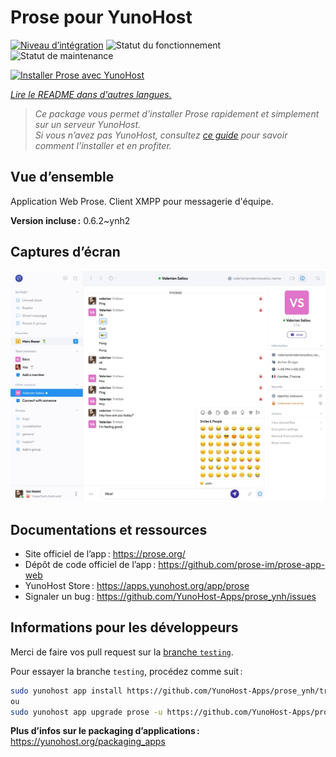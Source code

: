 <!--
Nota bene : ce README est automatiquement généré par <https://github.com/YunoHost/apps/tree/master/tools/readme_generator>
Il NE doit PAS être modifié à la main.
-->

# Prose pour YunoHost

[![Niveau d’intégration](https://apps.yunohost.org/badge/integration/prose)](https://ci-apps.yunohost.org/ci/apps/prose/)
![Statut du fonctionnement](https://apps.yunohost.org/badge/state/prose)
![Statut de maintenance](https://apps.yunohost.org/badge/maintained/prose)

[![Installer Prose avec YunoHost](https://install-app.yunohost.org/install-with-yunohost.svg)](https://install-app.yunohost.org/?app=prose)

*[Lire le README dans d'autres langues.](./ALL_README.md)*

> *Ce package vous permet d’installer Prose rapidement et simplement sur un serveur YunoHost.*  
> *Si vous n’avez pas YunoHost, consultez [ce guide](https://yunohost.org/install) pour savoir comment l’installer et en profiter.*

## Vue d’ensemble

Application Web Prose. Client XMPP pour messagerie d'équipe.

**Version incluse :** 0.6.2~ynh2

## Captures d’écran

![Capture d’écran de Prose](./doc/screenshots/screenshot.jpg)

## Documentations et ressources

- Site officiel de l’app : <https://prose.org/>
- Dépôt de code officiel de l’app : <https://github.com/prose-im/prose-app-web>
- YunoHost Store : <https://apps.yunohost.org/app/prose>
- Signaler un bug : <https://github.com/YunoHost-Apps/prose_ynh/issues>

## Informations pour les développeurs

Merci de faire vos pull request sur la [branche `testing`](https://github.com/YunoHost-Apps/prose_ynh/tree/testing).

Pour essayer la branche `testing`, procédez comme suit :

```bash
sudo yunohost app install https://github.com/YunoHost-Apps/prose_ynh/tree/testing --debug
ou
sudo yunohost app upgrade prose -u https://github.com/YunoHost-Apps/prose_ynh/tree/testing --debug
```

**Plus d’infos sur le packaging d’applications :** <https://yunohost.org/packaging_apps>
